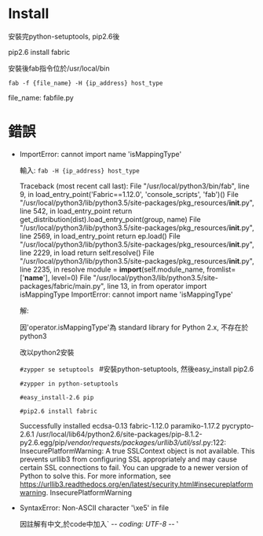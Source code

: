 # Install

安裝完python-setuptools, pip2.6後

pip2.6 install fabric

安裝後fab指令位於/usr/local/bin

`fab -f {file_name} -H {ip_address} host_type`

file_name: fabfile.py


# 錯誤

- ImportError: cannot import name 'isMappingType'

  輸入: `fab -H {ip_address} host_type`
  
  Traceback (most recent call last):
  File "/usr/local/python3/bin/fab", line 9, in <module>
    load_entry_point('Fabric==1.12.0', 'console_scripts', 'fab')()
  File "/usr/local/python3/lib/python3.5/site-packages/pkg_resources/__init__.py", line 542, in load_entry_point
    return get_distribution(dist).load_entry_point(group, name)
  File "/usr/local/python3/lib/python3.5/site-packages/pkg_resources/__init__.py", line 2569, in load_entry_point
    return ep.load()
  File "/usr/local/python3/lib/python3.5/site-packages/pkg_resources/__init__.py", line 2229, in load
    return self.resolve()
  File "/usr/local/python3/lib/python3.5/site-packages/pkg_resources/__init__.py", line 2235, in resolve
    module = __import__(self.module_name, fromlist=['__name__'], level=0)
  File "/usr/local/python3/lib/python3.5/site-packages/fabric/main.py", line 13, in <module>
    from operator import isMappingType
  ImportError: cannot import name 'isMappingType'
  
  解:
  
   因'operator.isMappingType'為 standard library for Python 2.x, 不存在於python3
   
   改以python2安裝
   
   `#zypper se setuptools `        #安裝python-setuptools, 然後easy_install pip2.6
   
   `#zypper in python-setuptools`
   
   `#easy_install-2.6 pip`
   
   `#pip2.6 install fabric`
   
   Successfully installed ecdsa-0.13 fabric-1.12.0 paramiko-1.17.2 pycrypto-2.6.1
/usr/local/lib64/python2.6/site-packages/pip-8.1.2-py2.6.egg/pip/_vendor/requests/packages/urllib3/util/ssl_.py:122: InsecurePlatformWarning: A true SSLContext object is not available. This prevents urllib3 from configuring SSL appropriately and may cause certain SSL connections to fail. You can upgrade to a newer version of Python to solve this. For more information, see https://urllib3.readthedocs.org/en/latest/security.html#insecureplatformwarning.
  InsecurePlatformWarning
  
- SyntaxError: Non-ASCII character '\xe5' in file

  因註解有中文,於code中加入` -*- coding: UTF-8 -*- ‵
   
